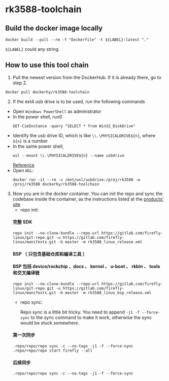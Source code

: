# rk3588-toolchain
## Build the docker image locally
```
docker build --pull --rm -f "Dockerfile" -t ${LABEL}:latest "."
```
`${LABEL}` could any string.
## How to use this tool chain
1. Pull the newest version from the DockerHub. If it is already there, go to step 2.
  ```
  docker pull dockerhy/rk3588-toolchain
  ```
2. If the ext4 usb drive is to be used, run the following commands
  - Open `Windows PowerShell` as administrator
  - In the power shell, run0
    ```
    GET-CimInstance -query "SELECT * from Win32_DiskDrive"
    ```
  - Identify the usb drive ID, which is like `\\.\PHYSICALDRIVE${n}`, where `${n}` is a number
  - In the same power shell,
    ```
    wsl --mount \\.\PHYSICALDRIVE${n} --name usbdrive
    ```
    [Reference](https://learn.microsoft.com/en-us/windows/wsl/wsl2-mount-disk)
  - Open `WSL`:
    ```
    docker run -it --rm -v /mnt/wsl/usbdrive:/proj/rk3588 -w /proj/rk3588 dockerhy/rk3588-toolchain
    ```
3. Now you are in the docker container. You can init the repo and sync the codebase inside the container, as the instructions listed at the [products' site](https://wiki.t-firefly.com/zh_CN/Core-3588SJD4/linux_compile.html?highlight=docker#chu-shi-hua-cang-ku)
   - repo init:
    #### 完整 SDK
    ```
    repo init --no-clone-bundle --repo-url https://gitlab.com/firefly-linux/git-repo.git -u https://gitlab.com/firefly-linux/manifests.git -b master -m rk3588_linux_release.xml
    ```
    #### BSP （ 只包含基础仓库和编译工具 ）
    #### BSP 包括 device/rockchip 、docs 、 kernel 、 u-boot 、 rkbin 、 tools 和交叉编译链
    ```
    repo init --no-clone-bundle --repo-url https://gitlab.com/firefly-linux/git-repo.git -u https://gitlab.com/firefly-linux/manifests.git -b master -m rk3588_linux_bsp_release.xml
    ```
   - repo sync:
     
     Repo sync is a little bit tricky. You need to append `-j1 -f --force-sync` to the sync command to make it work, otherwise the sync would be stuck somewhere.
    #### 第一次同步
    ```
    .repo/repo/repo sync -c --no-tags -j1 -f --force-sync
    .repo/repo/repo start firefly --all
    ```
    #### 后续同步
    ```
    .repo/repo/repo sync -c --no-tags -j1 -f --force-sync
    ```
